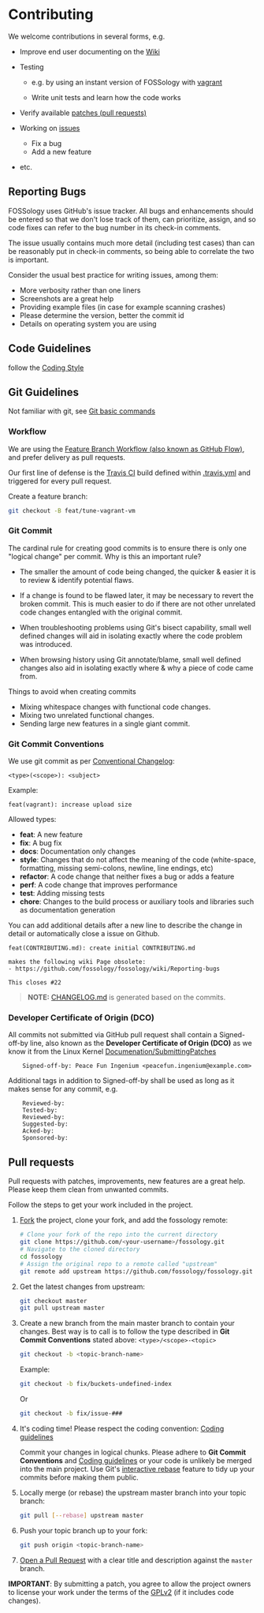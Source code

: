 # Contributing

We welcome contributions in several forms, e.g.

*   Improve end user documenting on the [Wiki](https://github.com/fossology/fossology/wiki)

*   Testing

    *   e.g. by using an instant version of FOSSology with [vagrant](https://github.com/fossology/fossology/wiki/vagrant)

    *   Write unit tests and learn how the code works

*   Verify available [patches (pull requests)](https://github.com/fossology/fossology/pulls)

*   Working on [issues](https://github.com/fossology/fossology/issues)

    *   Fix a bug
    *   Add a new feature

*   etc.

## Reporting Bugs

FOSSology uses GitHub's issue tracker. All bugs and enhancements should be
entered so that we don't lose track of them, can prioritize, assign, and so code
fixes can refer to the bug number in its check-in comments.

The issue usually contains much more detail (including test cases) than can be
reasonably put in check-in comments, so being able to correlate the two is
important.

Consider the usual best practice for writing issues, among them:

*   More verbosity rather than one liners
*   Screenshots are a great help
*   Providing example files (in case for example scanning crashes)
*   Please determine the version, better the commit id
*   Details on operating system you are using

## Code Guidelines

follow the [Coding Style](https://github.com/fossology/fossology/wiki/Coding-Style)

## Git Guidelines

Not familiar with git, see [Git basic commands](https://github.com/fossology/fossology/wiki/Git-basic-commands)

### Workflow

We are using the [Feature Branch Workflow (also known as GitHub Flow)](https://guides.github.com/introduction/flow/),
and prefer delivery as pull requests.

Our first line of defense is the [Travis CI](https://travis-ci.org/fossology/fossology/) build defined within [.travis.yml](.travis.yml) and triggered for every pull request.

Create a feature branch:

```sh
git checkout -B feat/tune-vagrant-vm
```

### Git Commit

The cardinal rule for creating good commits is to ensure there is only one
"logical change" per commit. Why is this an important rule?

*   The smaller the amount of code being changed, the quicker & easier it is to
    review & identify potential flaws.

*   If a change is found to be flawed later, it may be necessary to revert the
    broken commit. This is much easier to do if there are not other unrelated
    code changes entangled with the original commit.

*   When troubleshooting problems using Git's bisect capability, small well
    defined changes will aid in isolating exactly where the code problem was
    introduced.

*   When browsing history using Git annotate/blame, small well defined changes
    also aid in isolating exactly where & why a piece of code came from.

Things to avoid when creating commits

*   Mixing whitespace changes with functional code changes.
*   Mixing two unrelated functional changes.
*   Sending large new features in a single giant commit.

### Git Commit Conventions

We use git commit as per [Conventional Changelog](https://github.com/ajoslin/conventional-changelog):

```none
<type>(<scope>): <subject>
```

Example:

```none
feat(vagrant): increase upload size
```

Allowed types:

*   **feat**: A new feature
*   **fix**: A bug fix
*   **docs**: Documentation only changes
*   **style**: Changes that do not affect the meaning of the code (white-space, formatting, missing semi-colons, newline, line endings, etc)
*   **refactor**: A code change that neither fixes a bug or adds a feature
*   **perf**: A code change that improves performance
*   **test**: Adding missing tests
*   **chore**: Changes to the build process or auxiliary tools and libraries such as documentation generation

You can add additional details after a new line to describe the change in detail or automatically close a issue on Github.

```none
feat(CONTRIBUTING.md): create initial CONTRIBUTING.md

makes the following wiki Page obsolete:
- https://github.com/fossology/fossology/wiki/Reporting-bugs

This closes #22
```

> **NOTE:** [CHANGELOG.md](CHANGELOG.md) is generated based on the commits.

### Developer Certificate of Origin (DCO)

All commits not submitted via GitHub pull request shall contain a
Signed-off-by line, also known as the **Developer Certificate of Origin (DCO)**
as we know it from the Linux Kernel [Documenation/SubmittingPatches](https://www.kernel.org/doc/Documentation/SubmittingPatches)

```none
    Signed-off-by: Peace Fun Ingenium <peacefun.ingenium@example.com>
```

Additional tags in addition to Signed-off-by shall be used as long as it makes
sense for any commit, e.g.

```none
    Reviewed-by:
    Tested-by:
    Reviewed-by:
    Suggested-by:
    Acked-by:
    Sponsored-by:
```

## Pull requests

Pull requests with patches, improvements, new features are a great help.
Please keep them clean from unwanted commits.

Follow the steps to get your work included in the project.

1. [Fork](https://help.github.com/fork-a-repo/) the project, clone your fork,
   and add the fossology remote:

   ```bash
   # Clone your fork of the repo into the current directory
   git clone https://github.com/<your-username>/fossology.git
   # Navigate to the cloned directory
   cd fossology
   # Assign the original repo to a remote called "upstream"
   git remote add upstream https://github.com/fossology/fossology.git
   ```

2. Get the latest changes from upstream:

   ```bash
   git checkout master
   git pull upstream master
   ```

3. Create a new branch from the main master branch to contain your changes.
   Best way is to call is to follow the type described in **Git Commit Conventions**
   stated above: `<type>/<scope>-<topic>`

   ```bash
   git checkout -b <topic-branch-name>
   ```

   Example:

   ```bash
   git checkout -b fix/buckets-undefined-index
   ```
   
   Or
   
   ```bash
   git checkout -b fix/issue-###
   ```

4. It's coding time!
   Please respect the coding convention: [Coding guidelines](https://github.com/fossology/fossology/wiki/Coding-Style)
   
   Commit your changes in logical chunks. Please adhere to **Git Commit Conventions**
   and [Coding guidelines](https://github.com/fossology/fossology/wiki/Coding-Style)
   or your code is unlikely be merged into the main project.
   Use Git's [interactive rebase](https://help.github.com/articles/interactive-rebase)
   feature to tidy up your commits before making them public.

5. Locally merge (or rebase) the upstream master branch into your topic branch:

   ```bash
   git pull [--rebase] upstream master
   ```

6. Push your topic branch up to your fork:

   ```bash
   git push origin <topic-branch-name>
   ```

7. [Open a Pull Request](https://help.github.com/articles/using-pull-requests/)
    with a clear title and description against the `master` branch.

**IMPORTANT**: By submitting a patch, you agree to allow the project owners to
license your work under the terms of the [GPLv2](LICENSE) (if it
includes code changes).
